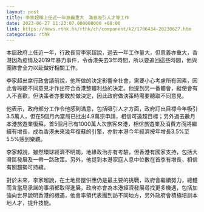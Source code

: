 ```yaml
---
layout: post
title: 李家超稱上任近一年意義重大　滿意吸引人才等工作
date: 2023-06-27 11:23:07.000000000 +08:00
link: https://news.rthk.hk/rthk/ch/component/k2/1706434-20230627.htm
categories: rthk
---
```


本屆政府上任近一年，行政長官李家超說，過去一年工作量大，但意義亦重大，香港因為疫情及2019年暴力事件，令香港失去3年時間，所以要追回這些時間，他與團隊會全力以赴做好相關工作。

李家超出席行政會議前說，他所做的決定影響全社會，需要小心考慮所有因素，因此會聆聽不同意見才作出符合香港整體利益的決定。他提到另一番體會，縱使會有人不喜歡，但決策者亦要敢於做決定，因此政府做決策時需要聽取不同意見。

他表示，政府部分工作令他感到滿意，包括吸引人才方面，政府訂出目標今年吸引3.5萬人，但在5個月內當局已批出4.9萬宗申請，相信可遠超目標；另外過去數月本港旅遊業復蘇，首5個月已有1000萬人次旅客來港，相信旅遊業及消費方面將繼續有增長，成為香港未來幾年復蘇的引擎，亦對本港今年經濟按年增長3.5%至5.5%感到樂觀。

李家超說，雖然環球經濟不明朗，地緣政治亦有考驗，但香港有國家支持，包括大灣區發展及一帶一路政策。另外，他提到本港家庭人息中位數在首季有增長，相信有關趨勢可持續。

對於未來，李家超說，在土地房屋供應仍是最主要的挑戰，政府會繼續努力，總體而言當局承諾的事項都取得進展，政府亦會為本港經濟發展尋找更多機遇，包括加強向世界說明香港的機遇，他會率領代表團到訪不同地方，另外政府會積極培訓本地人才，提升技能。
